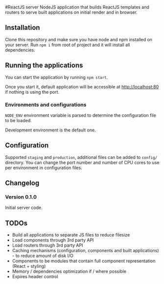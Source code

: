 #ReactJS server
NodeJS application that builds ReactJS templates and routers to serve built applications on initial render 
and in browser.

## Installation
Clone this repository and make sure you have node and npm installed on your server.
Run `npm i` from root of project and it will install all dependencies.

## Running the applications
You can start the application by running `npm start`.

Once you start it, default application will be accessible at [http://localhost:80](http://localhost:80) if nothing is 
using the port.

### Environments and configurations
`NODE_ENV` environment variable is parsed to determine the configuration file to be loaded. 

Development environment is the default one.

## Configuration
Supported `staging` and `production`, additional files can be added to `config/` directory.
You can change the port number and number of CPU cores to use per environment in configuration files.

## Changelog
### Version 0.1.0
Initial server code.

## TODOs
 - Build all applications to separate JS files to reduce filesize
 - Load components through 3rd party API
 - Load routers through 3rd party API
 - Caching mechanisms (configuration, components and built applications) - to reduce amount of disk I/O
 - Components to be modules that contain full component representation (React + styling)
 - Memory / dependencies optimization if / where possible
 - Expires header control